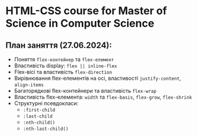 # HTML-CSS course for Master of Science in Computer Science

## План заняття (27.06.2024):

- Поняття `flex-контейнер` та `flex-елемент`
- Властивість display: `flex || inline-flex`
- Flex-вісі та властивість `flex-direction`
- Вирівнювання flex-елементів на осі, властивості `justify-content`,
  `align-items`
- Багаторядкові flex-контейнери та властивість `flex-wrap`
- Властивість flex-елемента: `width` та `flex-basis`, `flex-grow`, `flex-shrink`
- Структурні псевдокласи:
  - `:first-сhild`
  - `:last-сhild`
  - `:nth-child()`
  - `:nth-last-child()`
